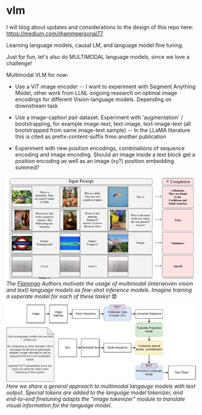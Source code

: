 # vlm

I will blog about updates and considerations to the design of this repo here:
https://medium.com/@ammpersonal77

Learning language models, causal LM, and language model fine tuning.

Just for fun, let's also do MULTIMODAL language models, since we love a challenge!

Multimodal VLM for now:
- Use a ViT image encoder
-- I want to experiment with Segment Anything Model, other work from LLNL ongoing research on optimal image encodings for different Vision-language models. Depending on downstream task
- Use a image-caption pair dataset. Experiment with 'augmentation' / bootstrapping, for example image-text, text-image, text-image-text (all bootstrapped from same image-text sample)
-- In the LLaMA literature this is cited as prefix-content-suffix frmo another publication

- Experiment with new position encodings, combinations of sequence encoding and image encoding. Should an image inside a text block get a position encoding as well as an image (xy?) position embedding summed?

![Flamingo_screenshot - multimodal motivation](imgs/flamingo_ss.png)
*The [Flamingo](https://arxiv.org/abs/2204.14198) Authors motivate the usage of multimodal (interwoven vision and text) language models as few-shot inference models. Imagine training a seperate model for each of these tasks!* :fearful:


![General Architecture](imgs/mmllm.png)
*Here we share a general approach to multimodal langauge models with text output. Special tokens are added to the language model tokenizer, and end-to-end finetuning adapts the "image tokenizer" module to translate visual information for the language model.*
